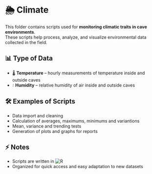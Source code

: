 # 🌦️ Climate

This folder contains scripts used for **monitoring climatic traits in cave environments**.  
These scripts help process, analyze, and visualize environmental data collected in the field.  

## 📊 Type of Data
- 🌡️ **Temperature** – hourly measurements of temperature inside and outside caves
- 💧 **Humidity** – relative humidity of air inside and outside caves  

## 🛠️ Examples of Scripts
- Data import and cleaning  
- Calculation of averages, maximums, minimums and variantions
- Mean, variance and trending tests 
- Generation of plots and graphs for reports  

## ⚡ Notes
- Scripts are written in ![R](https://img.shields.io/badge/-R-276DC3?style=flat&logo=r&logoColor=white)
- Organized for quick access and easy adaptation to new datasets
